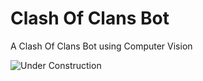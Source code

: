 # Clash Of Clans Bot
A Clash Of Clans Bot using Computer Vision

![Under Construction](https://www.freepnglogos.com/uploads/under-construction-png/under-construction-sutton-group-heritage-realty-brokerage-durham-region-real-estate-16.png)

